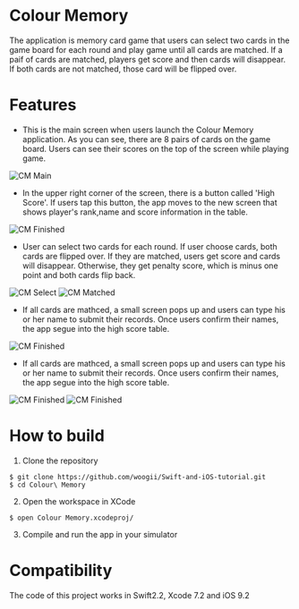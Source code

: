# Colour Memory 
The application is memory card game that users can select two cards in the game board for each round and play game until all cards are matched. If a paif of cards are matched, players get score and then cards will disappear. If both cards are not matched, those card will be flipped over.


# Features 

* This is the main screen when users launch the Colour Memory application. As you can see, there are 8 pairs of cards on the game board. Users can see their scores on the top of the screen while playing game. 

![CM Main](ScreenShot/StartScreen.PNG)

* In the upper right corner of the screen, there is a button called 'High Score'. If users tap this button, the app moves to the new screen that shows player's rank,name and score information in the table.


![CM Finished](ScreenShot/HighScoreList_Initial.PNG)

* User can select two cards for each round. If user choose cards, both cards are flipped over. If they are matched, users get score and cards will disappear. Otherwise, they get penalty score, which is minus one point and both cards flip back. 


![CM Select](ScreenShot/CardsSelected.PNG)
![CM Matched](ScreenShot/AfterCardMatched.PNG)

* If all cards are mathced, a small screen pops up and users can type his or her name to submit their records. Once users confirm their names, the app segue into the high score table.


![CM Finished](ScreenShot/AfterGameFinished.PNG)

*  If all cards are mathced, a small screen pops up and users can type his or her name to submit their records. Once users confirm their names, the app segue into the high score table.

![CM Finished](ScreenShot/HighScoreList_Portrait.PNG)
![CM Finished](ScreenShot/HighScoreList_Landscape.PNG)




# How to build 

1) Clone the repository 

```
$ git clone https://github.com/woogii/Swift-and-iOS-tutorial.git
$ cd Colour\ Memory
```

2) Open the workspace in XCode
 
```
$ open Colour Memory.xcodeproj/
```

3) Compile and run the app in your simulator 

# Compatibility 
The code of this project works in Swift2.2, Xcode 7.2 and iOS 9.2
